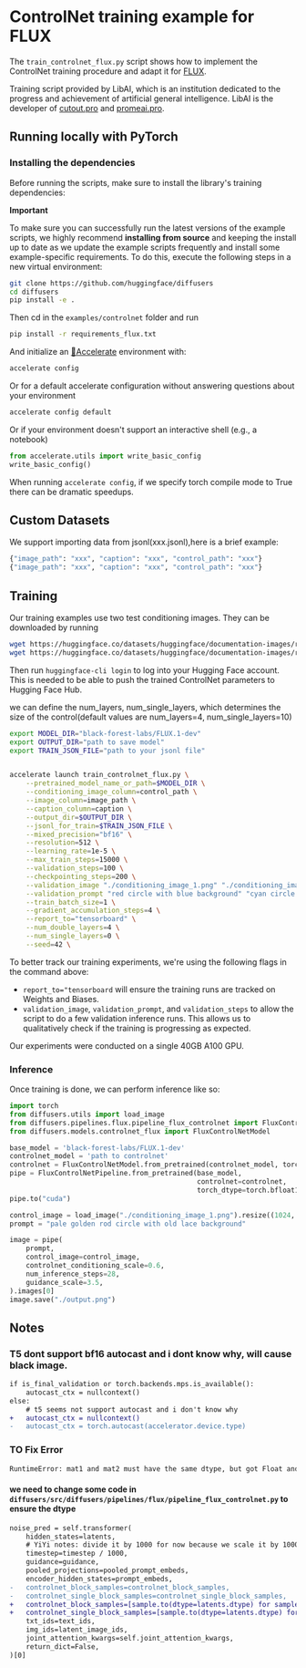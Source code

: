 # ControlNet training example for FLUX

The `train_controlnet_flux.py` script shows how to implement the ControlNet training procedure and adapt it for [FLUX](https://github.com/black-forest-labs/flux).

Training script provided by LibAI, which is an institution dedicated to the progress and achievement of artificial general intelligence. LibAI is the developer of [cutout.pro](https://www.cutout.pro/) and [promeai.pro](https://www.promeai.pro/).

## Running locally with PyTorch

### Installing the dependencies

Before running the scripts, make sure to install the library's training dependencies:

**Important**

To make sure you can successfully run the latest versions of the example scripts, we highly recommend **installing from source** and keeping the install up to date as we update the example scripts frequently and install some example-specific requirements. To do this, execute the following steps in a new virtual environment:

```bash
git clone https://github.com/huggingface/diffusers
cd diffusers
pip install -e .
```

Then cd in the `examples/controlnet` folder and run
```bash
pip install -r requirements_flux.txt
```

And initialize an [🤗Accelerate](https://github.com/huggingface/accelerate/) environment with:

```bash
accelerate config
```

Or for a default accelerate configuration without answering questions about your environment

```bash
accelerate config default
```

Or if your environment doesn't support an interactive shell (e.g., a notebook)

```python
from accelerate.utils import write_basic_config
write_basic_config()
```

When running `accelerate config`, if we specify torch compile mode to True there can be dramatic speedups.

## Custom Datasets

We support importing data from jsonl(xxx.jsonl),here is a brief example:
```sh
{"image_path": "xxx", "caption": "xxx", "control_path": "xxx"}
{"image_path": "xxx", "caption": "xxx", "control_path": "xxx"}
```


## Training

Our training examples use two test conditioning images. They can be downloaded by running

```sh
wget https://huggingface.co/datasets/huggingface/documentation-images/resolve/main/diffusers/controlnet_training/conditioning_image_1.png
wget https://huggingface.co/datasets/huggingface/documentation-images/resolve/main/diffusers/controlnet_training/conditioning_image_2.png
```

Then run `huggingface-cli login` to log into your Hugging Face account. This is needed to be able to push the trained ControlNet parameters to Hugging Face Hub.

we can define the num_layers, num_single_layers, which determines the size of the control(default values are num_layers=4, num_single_layers=10)


```bash
export MODEL_DIR="black-forest-labs/FLUX.1-dev"
export OUTPUT_DIR="path to save model"
export TRAIN_JSON_FILE="path to your jsonl file"


accelerate launch train_controlnet_flux.py \
    --pretrained_model_name_or_path=$MODEL_DIR \
    --conditioning_image_column=control_path \
    --image_column=image_path \
    --caption_column=caption \
    --output_dir=$OUTPUT_DIR \
    --jsonl_for_train=$TRAIN_JSON_FILE \
    --mixed_precision="bf16" \
    --resolution=512 \
    --learning_rate=1e-5 \
    --max_train_steps=15000 \
    --validation_steps=100 \
    --checkpointing_steps=200 \
    --validation_image "./conditioning_image_1.png" "./conditioning_image_2.png" \
    --validation_prompt "red circle with blue background" "cyan circle with brown floral background" \
    --train_batch_size=1 \
    --gradient_accumulation_steps=4 \
    --report_to="tensorboard" \
    --num_double_layers=4 \
    --num_single_layers=0 \
    --seed=42 \
```

To better track our training experiments, we're using the following flags in the command above:

* `report_to="tensorboard` will ensure the training runs are tracked on Weights and Biases.
* `validation_image`, `validation_prompt`, and `validation_steps` to allow the script to do a few validation inference runs. This allows us to qualitatively check if the training is progressing as expected.

Our experiments were conducted on a single 40GB A100 GPU.

### Inference

Once training is done, we can perform inference like so:

```python
import torch
from diffusers.utils import load_image
from diffusers.pipelines.flux.pipeline_flux_controlnet import FluxControlNetPipeline
from diffusers.models.controlnet_flux import FluxControlNetModel

base_model = 'black-forest-labs/FLUX.1-dev'
controlnet_model = 'path to controlnet'
controlnet = FluxControlNetModel.from_pretrained(controlnet_model, torch_dtype=torch.bfloat16)
pipe = FluxControlNetPipeline.from_pretrained(base_model, 
                                              controlnet=controlnet, 
                                              torch_dtype=torch.bfloat16)
pipe.to("cuda")

control_image = load_image("./conditioning_image_1.png").resize((1024, 1024))
prompt = "pale golden rod circle with old lace background"

image = pipe(
    prompt, 
    control_image=control_image,
    controlnet_conditioning_scale=0.6,
    num_inference_steps=28, 
    guidance_scale=3.5,
).images[0]
image.save("./output.png")
```

## Notes

### T5 dont support bf16 autocast and i dont know why, will cause black image.

```diff
if is_final_validation or torch.backends.mps.is_available():
    autocast_ctx = nullcontext()
else:
    # t5 seems not support autocast and i don't know why
+   autocast_ctx = nullcontext()
-   autocast_ctx = torch.autocast(accelerator.device.type)
```

### TO Fix Error

```bash
RuntimeError: mat1 and mat2 must have the same dtype, but got Float and BFloat16
```

#### we need to change some code in `diffusers/src/diffusers/pipelines/flux/pipeline_flux_controlnet.py` to ensure the dtype

```diff
noise_pred = self.transformer(
    hidden_states=latents,
    # YiYi notes: divide it by 1000 for now because we scale it by 1000 in the transforme rmodel (we should not keep it but I want to keep the inputs same for the model for testing)
    timestep=timestep / 1000,
    guidance=guidance,
    pooled_projections=pooled_prompt_embeds,
    encoder_hidden_states=prompt_embeds,
-   controlnet_block_samples=controlnet_block_samples,
-   controlnet_single_block_samples=controlnet_single_block_samples,
+   controlnet_block_samples=[sample.to(dtype=latents.dtype) for sample in controlnet_block_samples]if controlnet_block_samples is not None else None,
+   controlnet_single_block_samples=[sample.to(dtype=latents.dtype) for sample in controlnet_single_block_samples] if controlnet_single_block_samples is not None else None,
    txt_ids=text_ids,
    img_ids=latent_image_ids,
    joint_attention_kwargs=self.joint_attention_kwargs,
    return_dict=False,
)[0]
```